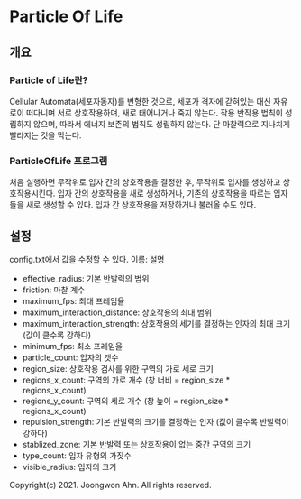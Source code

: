 # Particle Of Life

## 개요
### Particle of Life란?
Cellular Automata(세포자동자)를 변형한 것으로, 세포가 격자에 갇혀있는 대신 자유로이 떠다니며 서로 상호작용하며,
새로 태어나거나 죽지 않는다. 작용 반작용 법칙이 성립하지 않으며, 따라서 에너지 보존의 법칙도 성립하지 않는다.
단 마찰력으로 지나치게 빨라지는 것을 막는다.

### ParticleOfLife 프로그램
처음 실행하면 무작위로 입자 간의 상호작용을 결정한 후, 무작위로 입자를 생성하고 상호작용시킨다.
입자 간의 상호작용을 새로 생성하거나, 기존의 상호작용을 따르는 입자들을 새로 생성할 수 있다.
입자 간 상호작용을 저장하거나 불러올 수도 있다.

## 설정
config.txt에서 값을 수정할 수 있다. 이름: 설명
 * effective_radius: 기본 반발력의 범위
 * friction: 마찰 계수
 * maximum_fps: 최대 프레임율
 * maximum_interaction_distance: 상호작용의 최대 범위
 * maximum_interaction_strength: 상호작용의 세기를 결정하는 인자의 최대 크기 (값이 클수록 강하다)
 * minimum_fps: 최소 프레임율
 * particle_count: 입자의 갯수
 * region_size: 상호작용 검사를 위한 구역의 가로 세로 크기
 * regions_x_count: 구역의 가로 개수 (창 너비 = region_size * regions_x_count)
 * regions_y_count: 구역의 세로 개수 (창 높이 = region_size * regions_x_count)
 * repulsion_strength: 기본 반발력의 크기를 결정하는 인자 (값이 클수록 반발력이 강하다)
 * stablized_zone: 기본 반발력 또는 상호작용이 없는 중간 구역의 크기
 * type_count: 입자 유형의 가짓수
 * visible_radius: 입자의 크기

Copyright(c) 2021. Joongwon Ahn. All rights reserved.
